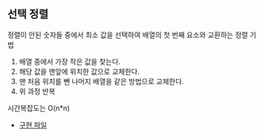 ## 선택 정렬
정렬이 안된 숫자들 중에서 최소 값을 선택하여 배열의 첫 번째 요소와 교환하는 정렬 기법


1. 배열 중에서 가장 작은 값을 찾는다.
2. 해당 값을 맨앞에 위치한 값으로 교체한다.
3. 맨 처음 위치를 뺀 나머지 배열을 같은 방법으로 교체한다.
4. 위 과정 반복 
 
시간복잡도는 O(n*n)
 
* [구현 파일](src/main/java/com/algorithm/guide/SelectionSort.java)
